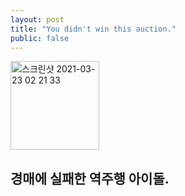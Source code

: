 ```yaml
---
layout: post
title: "You didn't win this auction."
public: false
---
```


<img width="142" alt="스크린샷 2021-03-23 02 21 33" src="https://user-images.githubusercontent.com/81041256/112032365-a2995f80-8b7f-11eb-99ad-32ba0683be72.png">

## 경매에 실패한 역주행 아이돌.
 
